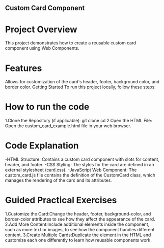 ## Custom Card Component  ##

# Project Overview #
This project demonstrates how to create a reusable custom card component using Web Components.

# Features
Allows for customization of the card's header, footer, background color, and border color.
Getting Started
To run this project locally, follow these steps:

# How to run the code #
1.Clone the Repository (if applicable):
    git clone <repository-url>
    cd <repository-directory>
2.Open the HTML File: Open the custom_card_example.html file in your web browser.

# Code Explanation #
-HTML Structure: Contains a custom card component with slots for content, header, and footer.
-CSS Styling: The styles for the card are defined in an external stylesheet (card.css).
-JavaScript Web Component: The custom_card.js file contains the definition of the CustomCard class, which manages the rendering of the card and its attributes.


# Guided Practical Exercises #
1.Customize the Card:Change the header, footer, background-color, and border-color attributes to see how they affect the appearance of the card.
2.Add More Content:Include additional elements inside the <custom-card> component, such as more text or images, to see how the component handles different content.
3.Create Multiple Cards:Duplicate the <custom-card> element in the HTML and customize each one differently to learn how reusable components work.
